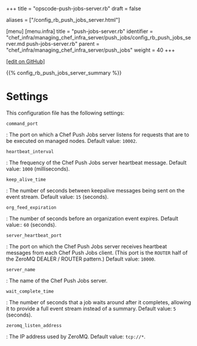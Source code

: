 +++
title = "opscode-push-jobs-server.rb"
draft = false

aliases = ["/config_rb_push_jobs_server.html"]

[menu]
  [menu.infra]
    title = "push-jobs-server.rb"
    identifier = "chef_infra/managing_chef_infra_server/push_jobs/config_rb_push_jobs_server.md push-jobs-server.rb"
    parent = "chef_infra/managing_chef_infra_server/push_jobs"
    weight = 40
+++    

[\[edit on GitHub\]](https://github.com/chef/chef-web-docs/blob/master/content/config_rb_push_jobs_server.md)

{{% config_rb_push_jobs_server_summary %}}

Settings
========

This configuration file has the following settings:

`command_port`

:   The port on which a Chef Push Jobs server listens for requests that
    are to be executed on managed nodes. Default value: `10002`.

`heartbeat_interval`

:   The frequency of the Chef Push Jobs server heartbeat message.
    Default value: `1000` (milliseconds).

`keep_alive_time`

:   The number of seconds between keepalive messages being sent on the
    event stream. Default value: `15` (seconds).

`org_feed_expiration`

:   The number of seconds before an organization event expires. Default
    value:: `60` (seconds).

`server_heartbeat_port`

:   The port on which the Chef Push Jobs server receives heartbeat
    messages from each Chef Push Jobs client. (This port is the `ROUTER`
    half of the ZeroMQ DEALER / ROUTER pattern.) Default value: `10000`.

`server_name`

:   The name of the Chef Push Jobs server.

`wait_complete_time`

:   The number of seconds that a job waits around after it completes,
    allowing it to provide a full event stream instead of a summary.
    Default value: `5` (seconds).

`zeromq_listen_address`

:   The IP address used by ZeroMQ. Default value: `tcp://*`.
